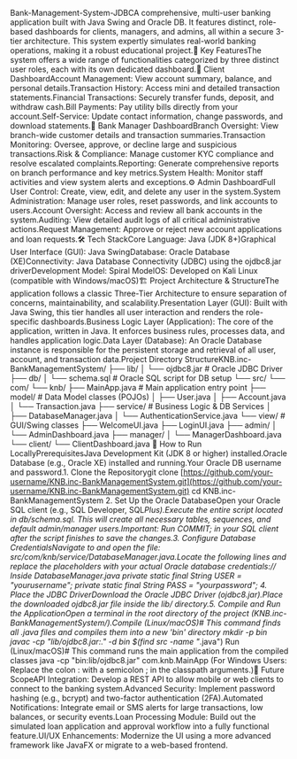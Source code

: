 Bank-Management-System-JDBCA comprehensive, multi-user banking application built with Java Swing and Oracle DB. It features distinct, role-based dashboards for clients, managers, and admins, all within a secure 3-tier architecture. This system expertly simulates real-world banking operations, making it a robust educational project.🌟 Key FeaturesThe system offers a wide range of functionalities categorized by three distinct user roles, each with its own dedicated dashboard.👤 Client DashboardAccount Management: View account summary, balance, and personal details.Transaction History: Access mini and detailed transaction statements.Financial Transactions: Securely transfer funds, deposit, and withdraw cash.Bill Payments: Pay utility bills directly from your account.Self-Service: Update contact information, change passwords, and download statements.💼 Bank Manager DashboardBranch Oversight: View branch-wide customer details and transaction summaries.Transaction Monitoring: Oversee, approve, or decline large and suspicious transactions.Risk & Compliance: Manage customer KYC compliance and resolve escalated complaints.Reporting: Generate comprehensive reports on branch performance and key metrics.System Health: Monitor staff activities and view system alerts and exceptions.⚙️ Admin DashboardFull User Control: Create, view, edit, and delete any user in the system.System Administration: Manage user roles, reset passwords, and link accounts to users.Account Oversight: Access and review all bank accounts in the system.Auditing: View detailed audit logs of all critical administrative actions.Request Management: Approve or reject new account applications and loan requests.🛠️ Tech StackCore Language: Java (JDK 8+)Graphical User Interface (GUI): Java SwingDatabase: Oracle Database (XE)Connectivity: Java Database Connectivity (JDBC) using the ojdbc8.jar driverDevelopment Model: Spiral ModelOS: Developed on Kali Linux (compatible with Windows/macOS)🏗️ Project Architecture & StructureThe application follows a classic Three-Tier Architecture to ensure separation of concerns, maintainability, and scalability.Presentation Layer (GUI): Built with Java Swing, this tier handles all user interaction and renders the role-specific dashboards.Business Logic Layer (Application): The core of the application, written in Java. It enforces business rules, processes data, and handles application logic.Data Layer (Database): An Oracle Database instance is responsible for the persistent storage and retrieval of all user, account, and transaction data.Project Directory StructureKNB.inc-BankManagementSystem/
├── lib/
│   └── ojdbc8.jar              # Oracle JDBC Driver
├── db/
│   └── schema.sql              # Oracle SQL script for DB setup
└── src/
    └── com/
        └── knb/
            ├── MainApp.java          # Main application entry point
            ├── model/                # Data Model classes (POJOs)
            │   ├── User.java
            │   ├── Account.java
            │   └── Transaction.java
            ├── service/              # Business Logic & DB Services
            │   ├── DatabaseManager.java
            │   └── AuthenticationService.java
            └── view/                 # GUI/Swing classes
                ├── WelcomeUI.java
                ├── LoginUI.java
                ├── admin/
                │   └── AdminDashboard.java
                ├── manager/
                │   └── ManagerDashboard.java
                └── client/
                    └── ClientDashboard.java
🚀 How to Run LocallyPrerequisitesJava Development Kit (JDK 8 or higher) installed.Oracle Database (e.g., Oracle XE) installed and running.Your Oracle DB username and password.1. Clone the Repositorygit clone [https://github.com/your-username/KNB.inc-BankManagementSystem.git](https://github.com/your-username/KNB.inc-BankManagementSystem.git)
cd KNB.inc-BankManagementSystem
2. Set Up the Oracle DatabaseOpen your Oracle SQL client (e.g., SQL Developer, SQL*Plus).Execute the entire script located in db/schema.sql. This will create all necessary tables, sequences, and default admin/manager users.Important: Run COMMIT; in your SQL client after the script finishes to save the changes.3. Configure Database CredentialsNavigate to and open the file: src/com/knb/service/DatabaseManager.java.Locate the following lines and replace the placeholders with your actual Oracle database credentials:// Inside DatabaseManager.java
private static final String USER = "yourusername";
private static final String PASS = "yourpassword";
4. Place the JDBC DriverDownload the Oracle JDBC Driver (ojdbc8.jar).Place the downloaded ojdbc8.jar file inside the lib/ directory.5. Compile and Run the ApplicationOpen a terminal in the root directory of the project (KNB.inc-BankManagementSystem/).Compile (Linux/macOS)# This command finds all .java files and compiles them into a new 'bin' directory
mkdir -p bin
javac -cp "lib/ojdbc8.jar:." -d bin $(find src -name "*.java")
Run (Linux/macOS)# This command runs the main application from the compiled classes
java -cp "bin:lib/ojdbc8.jar" com.knb.MainApp
(For Windows Users: Replace the colon : with a semicolon ; in the classpath arguments.)🔮 Future ScopeAPI Integration: Develop a REST API to allow mobile or web clients to connect to the banking system.Advanced Security: Implement password hashing (e.g., bcrypt) and two-factor authentication (2FA).Automated Notifications: Integrate email or SMS alerts for large transactions, low balances, or security events.Loan Processing Module: Build out the simulated loan application and approval workflow into a fully functional feature.UI/UX Enhancements: Modernize the UI using a more advanced framework like JavaFX or migrate to a web-based frontend.
